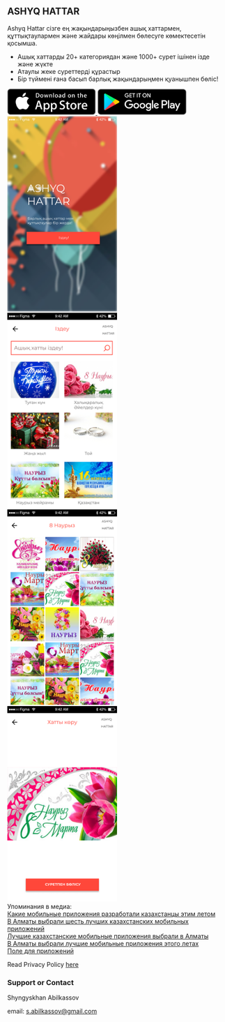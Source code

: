 ## ASHYQ HATTAR

Ashyq Hattar сізге ең жақындарыңызбен ашық хаттармен, құттықтаулармен және жайдары көңілмен бөлесуге көмектесетін қосымша.

- Ашық хаттарды 20+ категориядан және 1000+ сурет ішінен ізде және жүкте
- Атаулы жеке суреттерді құрастыр
- Бір түймені ғана басып барлық жақындарыңмен қуанышпен бөліс!

<div>
  <a href="https://itunes.apple.com/kz/app/ashyq-hattar/id1423553378?mt=8">
    <img src="./assets/images/appstore.png" height="60">
  </a>
  <a href="https://play.google.com/store/apps/details?id=com.ashyqhattar">
    <img src="./assets/images/googleplay.png" height="60">
  </a>
</div>

<div>
  <img src="./assets/images/screens/screen1.png" width="50%">
  <img src="./assets/images/screens/screen2.png" width="50%">
</div>

<div>
  <img src="./assets/images/screens/screen3.png" width="50%">
  <img src="./assets/images/screens/screen4.png" width="50%">
</div>

<!-- ![](./assets/images/screens/screen1.png) ![](./assets/images/screens/screen2.png) ![](./assets/images/screens/screen3.png) ![](./assets/images/screens/screen4.png) -->

<div>
  Упоминания в медиа: 
  <br />
  <a href="https://forbes.kz/process/technologies/kakie_mobilnyie_prilojeniya_razrabotali_kazahstantsyi_etim_letom/"> Какие мобильные приложения разработали казахстанцы этим летом
  </a>
  <br />
  <a href="https://informburo.kz/novosti/v-almaty-vybrali-shest-luchshih-kazahstanskih-mobilnyh-prilozheniy-74868.html">
  В Алматы выбрали шесть лучших казахстанских мобильных приложений
  </a>
  <br />
  <a href="https://bnews.kz/ru/news/luchshie_kazahstanskie_mobilnie_prilozheniya_vibrali_v_almati">
  Лучшие казахстанские мобильные приложения выбрали в Алматы
  </a>
  <br />
  <a href="http://profit.kz/news/48542/V-Almati-vibrali-luchshie-mobilnie-prilozheniya-etogo-leta/">
  В Алматы выбрали лучшие мобильные приложения этого летаx
  </a>
  <br />
  <a href="https://kursiv.kz/thumb//fresh1534386931.pdf">
  Поле для приложений
  </a>
</div>

Read Privacy Policy [here](./privacy_policy.html)

### Support or Contact

Shyngyskhan Abilkassov

email: s.abilkassov@gmail.com
